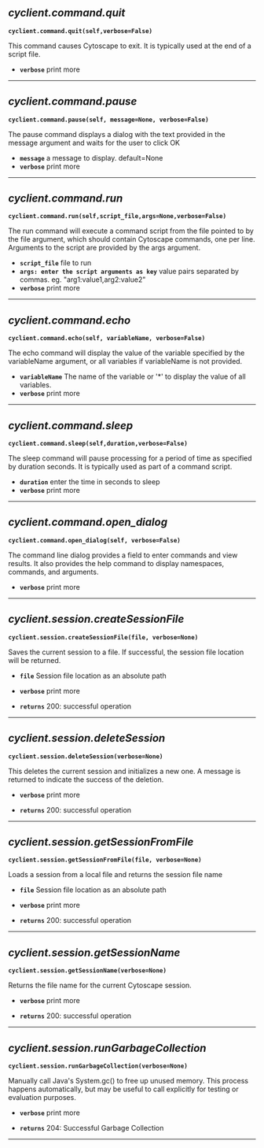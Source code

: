 ## ***cyclient.command.quit***

**`cyclient.command.quit(self,verbose=False)`**

This command causes Cytoscape to exit. It is typically used at the end
of a script file.

* **`verbose`** print more

___

## ***cyclient.command.pause***

**`cyclient.command.pause(self, message=None, verbose=False)`**

The pause command displays a dialog with the text provided in the
message argument and waits for the user to click OK

* **`message`** a message to display. default=None
* **`verbose`** print more

___

## ***cyclient.command.run***

**`cyclient.command.run(self,script_file,args=None,verbose=False)`**

The run command will execute a command script from the file pointed to
by the file argument, which should contain Cytoscape commands, one per
line. Arguments to the script are provided by the args argument.

* **`script_file`** file to run
* **`args: enter the script arguments as key`** value pairs separated by
commas. eg. "arg1:value1,arg2:value2"
* **`verbose`** print more

___

## ***cyclient.command.echo***

**`cyclient.command.echo(self, variableName, verbose=False)`**

The echo command will display the value of the variable specified by the
variableName argument, or all variables if variableName is not provided.

* **`variableName`** The name of the variable or '*' to display the value of all variables.
* **`verbose`** print more

___

## ***cyclient.command.sleep***

**`cyclient.command.sleep(self,duration,verbose=False)`**

The sleep command will pause processing for a period of time as specified
by duration seconds. It is typically used as part of a command script.

* **`duration`** enter the time in seconds to sleep
* **`verbose`** print more

___

## ***cyclient.command.open_dialog***

**`cyclient.command.open_dialog(self, verbose=False)`**

The command line dialog provides a field to enter commands and view
results. It also provides the help command to display namespaces,
commands, and arguments.

* **`verbose`** print more

___

## ***cyclient.session.createSessionFile***

**`cyclient.session.createSessionFile(file, verbose=None)`**

Saves the current session to a file. If successful, the session file location will be returned.

* **`file`** Session file location as an absolute path
* **`verbose`** print more

* **`returns`** 200: successful operation

___

## ***cyclient.session.deleteSession***

**`cyclient.session.deleteSession(verbose=None)`**

This deletes the current session and initializes a new one. A message is returned to indicate the success of the deletion.

* **`verbose`** print more

* **`returns`** 200: successful operation

___

## ***cyclient.session.getSessionFromFile***

**`cyclient.session.getSessionFromFile(file, verbose=None)`**

Loads a session from a local file and returns the session file name

* **`file`** Session file location as an absolute path
* **`verbose`** print more

* **`returns`** 200: successful operation

___

## ***cyclient.session.getSessionName***

**`cyclient.session.getSessionName(verbose=None)`**

Returns the file name for the current Cytoscape session.

* **`verbose`** print more

* **`returns`** 200: successful operation

___

## ***cyclient.session.runGarbageCollection***

**`cyclient.session.runGarbageCollection(verbose=None)`**

Manually call Java's System.gc() to free up unused memory. This process happens automatically, but may be useful to call explicitly for testing or evaluation purposes.

* **`verbose`** print more

* **`returns`** 204: Successful Garbage Collection

___

